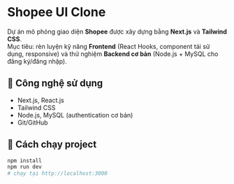 # Shopee UI Clone  

Dự án mô phỏng giao diện **Shopee** được xây dựng bằng **Next.js** và **Tailwind CSS**.  
Mục tiêu: rèn luyện kỹ năng **Frontend** (React Hooks, component tái sử dụng, responsive) và thử nghiệm **Backend cơ bản** (Node.js + MySQL cho đăng ký/đăng nhập).  

## 🚀 Công nghệ sử dụng
- Next.js, React.js  
- Tailwind CSS  
- Node.js, MySQL (authentication cơ bản)  
- Git/GitHub  

## 🔧 Cách chạy project
```bash
npm install
npm run dev
# chạy tại http://localhost:3000
